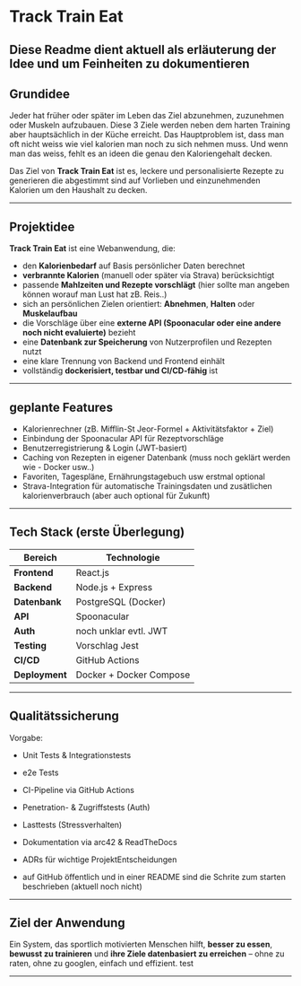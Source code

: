 # Track Train Eat

Diese Readme dient aktuell als erläuterung der Idee und um Feinheiten zu dokumentieren
---

## Grundidee

Jeder hat früher oder später im Leben das Ziel abzunehmen, zuzunehmen oder Muskeln aufzubauen. Diese 3 Ziele werden neben dem harten Training aber hauptsächlich in der Küche erreicht. Das Hauptproblem ist, dass man oft nicht weiss wie viel kalorien man noch zu sich nehmen muss. Und wenn man das weiss, fehlt es an ideen die genau den Kaloriengehalt decken.


Das Ziel von **Track Train Eat** ist es, leckere und personalisierte Rezepte zu generieren die abgestimmt sind auf Vorlieben und einzunehmenden Kalorien um den Haushalt zu decken. 

---

##  Projektidee

**Track Train Eat** ist eine Webanwendung, die:

-  den **Kalorienbedarf** auf Basis persönlicher Daten berechnet
-  **verbrannte Kalorien** (manuell oder später via Strava) berücksichtigt
-  passende **Mahlzeiten und Rezepte vorschlägt** (hier sollte man angeben können worauf man Lust hat zB. Reis..)
-  sich an persönlichen Zielen orientiert: **Abnehmen**, **Halten** oder **Muskelaufbau**
-  die Vorschläge über eine **externe API (Spoonacular oder eine andere noch nicht evaluierte)** bezieht
-  eine **Datenbank zur Speicherung** von Nutzerprofilen und Rezepten nutzt
-  eine klare Trennung von Backend und Frontend einhält
-  vollständig **dockerisiert, testbar und CI/CD-fähig** ist

---

## geplante Features 

-  Kalorienrechner (zB. Mifflin-St Jeor-Formel + Aktivitätsfaktor + Ziel)
-  Einbindung der Spoonacular API für Rezeptvorschläge
-  Benutzerregistrierung & Login (JWT-basiert)
-  Caching von Rezepten in eigener Datenbank (muss noch geklärt werden wie - Docker usw..)
-  Favoriten, Tagespläne, Ernährungstagebuch usw erstmal optional
-  Strava-Integration für automatische Trainingsdaten und zusätlichen kalorienverbrauch (aber auch optional für Zukunft)

---

## Tech Stack (erste Überlegung)

| Bereich      | Technologie                |
|--------------|----------------------------|
| **Frontend** | React.js                   |
| **Backend**  | Node.js + Express          |
| **Datenbank**| PostgreSQL (Docker)        |
| **API**      | Spoonacular                |
| **Auth**     | noch unklar evtl. JWT      |
| **Testing**  | Vorschlag Jest             |
| **CI/CD**    | GitHub Actions             |
| **Deployment** | Docker + Docker Compose |

---

##  Qualitätssicherung

Vorgabe:

-  Unit Tests & Integrationstests
-  e2e Tests 
-  CI-Pipeline via GitHub Actions
-  Penetration- & Zugriffstests (Auth)
-  Lasttests (Stressverhalten)
-  Dokumentation via arc42 & ReadTheDocs
-  ADRs für wichtige ProjektEntscheidungen

- auf GitHub öffentlich und in einer README sind die Schrite zum starten beschrieben (aktuell noch nicht)
---

## Ziel der Anwendung

Ein System, das sportlich motivierten Menschen hilft, **besser zu essen**, **bewusst zu trainieren** und **ihre Ziele datenbasiert zu erreichen** – ohne zu raten, ohne zu googlen, einfach und effizient.
test

---



